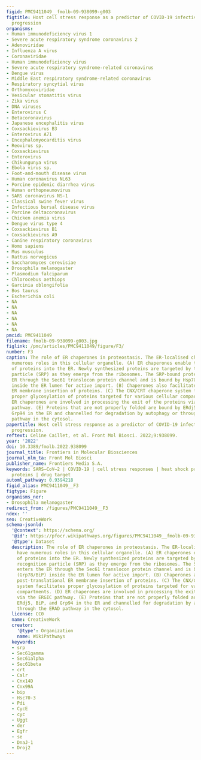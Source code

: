 ```yaml
---
figid: PMC9411049__fmolb-09-938099-g003
figtitle: Host cell stress response as a predictor of COVID-19 infectivity and disease
  progression
organisms:
- Human immunodeficiency virus 1
- Severe acute respiratory syndrome coronavirus 2
- Adenoviridae
- Influenza A virus
- Coronaviridae
- Human immunodeficiency virus
- Severe acute respiratory syndrome-related coronavirus
- Dengue virus
- Middle East respiratory syndrome-related coronavirus
- Respiratory syncytial virus
- Orthomyxoviridae
- Vesicular stomatitis virus
- Zika virus
- DNA viruses
- Enterovirus C
- Betacoronavirus
- Japanese encephalitis virus
- Coxsackievirus B3
- Enterovirus A71
- Encephalomyocarditis virus
- Reovirus sp.
- Coxsackievirus
- Enterovirus
- Chikungunya virus
- Ebola virus sp.
- Foot-and-mouth disease virus
- Human coronavirus NL63
- Porcine epidemic diarrhea virus
- Human orthopneumovirus
- SARS coronavirus NS-1
- Classical swine fever virus
- Infectious bursal disease virus
- Porcine deltacoronavirus
- Chicken anemia virus
- Dengue virus type 4
- Coxsackievirus B1
- Coxsackievirus A9
- Canine respiratory coronavirus
- Homo sapiens
- Mus musculus
- Rattus norvegicus
- Saccharomyces cerevisiae
- Drosophila melanogaster
- Plasmodium falciparum
- Chlorocebus aethiops
- Garcinia oblongifolia
- Bos taurus
- Escherichia coli
- NA
- NA
- NA
- NA
- NA
- NA
pmcid: PMC9411049
filename: fmolb-09-938099-g003.jpg
figlink: /pmc/articles/PMC9411049/figure/F3/
number: F3
caption: The role of ER chaperones in proteostasis. The ER-localised chaperones have
  numerous roles in this cellular organelle. (A) ER chaperones enable the translocation
  of proteins into the ER. Newly synthesized proteins are targeted by the signal recognition
  particle (SRP) as they emerge from the ribosomes. The SRP-bound protein enters the
  ER through the Sec61 translocon protein channel and is bound by Hsp70 (Grp78/BiP)
  inside the ER lumen for active import. (B) Chaperones also facilitate post-translational
  ER membrane insertion of proteins. (C) The CNX/CRT chaperone system facilitates
  proper glycosylation of proteins targeted for various cellular compartments. (D)
  ER chaperones are involved in processing the exit of the proteins via the ERGIC
  pathway. (E) Proteins that are not properly folded are bound by ERdj5, BiP, and
  Grp94 in the ER and channelled for degradation by autophagy or through the ERAD
  pathway in the cytosol.
papertitle: Host cell stress response as a predictor of COVID-19 infectivity and disease
  progression.
reftext: Celine Caillet, et al. Front Mol Biosci. 2022;9:938099.
year: '2022'
doi: 10.3389/fmolb.2022.938099
journal_title: Frontiers in Molecular Biosciences
journal_nlm_ta: Front Mol Biosci
publisher_name: Frontiers Media S.A.
keywords: SARS–CoV–2 | COVID-19 | cell stress responses | heat shock proteins | stress
  proteins | drug target
automl_pathway: 0.9394218
figid_alias: PMC9411049__F3
figtype: Figure
organisms_ner:
- Drosophila melanogaster
redirect_from: /figures/PMC9411049__F3
ndex: ''
seo: CreativeWork
schema-jsonld:
  '@context': https://schema.org/
  '@id': https://pfocr.wikipathways.org/figures/PMC9411049__fmolb-09-938099-g003.html
  '@type': Dataset
  description: The role of ER chaperones in proteostasis. The ER-localised chaperones
    have numerous roles in this cellular organelle. (A) ER chaperones enable the translocation
    of proteins into the ER. Newly synthesized proteins are targeted by the signal
    recognition particle (SRP) as they emerge from the ribosomes. The SRP-bound protein
    enters the ER through the Sec61 translocon protein channel and is bound by Hsp70
    (Grp78/BiP) inside the ER lumen for active import. (B) Chaperones also facilitate
    post-translational ER membrane insertion of proteins. (C) The CNX/CRT chaperone
    system facilitates proper glycosylation of proteins targeted for various cellular
    compartments. (D) ER chaperones are involved in processing the exit of the proteins
    via the ERGIC pathway. (E) Proteins that are not properly folded are bound by
    ERdj5, BiP, and Grp94 in the ER and channelled for degradation by autophagy or
    through the ERAD pathway in the cytosol.
  license: CC0
  name: CreativeWork
  creator:
    '@type': Organization
    name: WikiPathways
  keywords:
  - srp
  - Sec61gamma
  - Sec61alpha
  - Sec61beta
  - crt
  - Calr
  - Cnx14D
  - Cnx99A
  - bip
  - Hsc70-3
  - Pdi
  - CycE
  - cyc
  - Uggt
  - der
  - Egfr
  - se
  - DnaJ-1
  - Droj2
---
```

